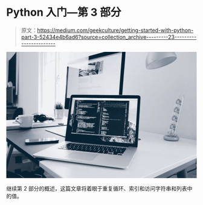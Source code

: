 # Python 入门—第 3 部分

> 原文：<https://medium.com/geekculture/getting-started-with-python-part-3-52434e4b6ad6?source=collection_archive---------23----------------------->

![](img/917e9a2c5696d5ab7a2c78626255d91c.png)

继续第 2 部分的概述，这篇文章将着眼于重复循环、索引和访问字符串和列表中的值。